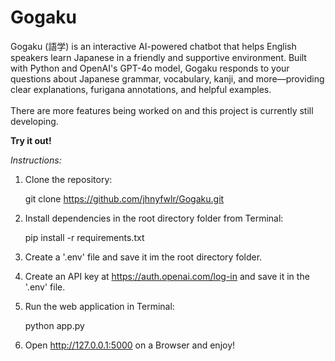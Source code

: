 # Gogaku

Gogaku (語学) is an interactive AI-powered chatbot that helps English speakers learn Japanese in a friendly and supportive environment. Built with Python and OpenAI's GPT-4o model, Gogaku responds to your questions about Japanese grammar, vocabulary, kanji, and more—providing clear explanations, furigana annotations, and helpful examples.<br><br>
There are more features being worked on and this project is currently still developing.

**Try it out!**

_Instructions:_ 

1. Clone the repository:

      git clone https://github.com/jhnyfwlr/Gogaku.git

3. Install dependencies in the root directory folder from Terminal:
   
     pip install -r requirements.txt

4. Create a '.env' file and save it im the root directory folder. 

5. Create an API key at https://auth.openai.com/log-in and save it in the '.env' file. 

6. Run the web application in Terminal:

     python app.py

7. Open http://127.0.0.1:5000 on a Browser and enjoy! 

